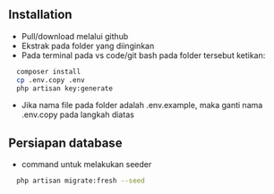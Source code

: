 ## Installation

- Pull/download melalui github
- Ekstrak pada folder yang diinginkan
- Pada terminal pada vs code/git bash pada folder tersebut ketikan:


```bash
  composer install
  cp .env.copy .env
  php artisan key:generate
```
- Jika nama file pada folder  adalah .env.example, maka ganti nama .env.copy pada langkah diatas

## Persiapan database

- command untuk melakukan seeder
```bash
  php artisan migrate:fresh --seed
```